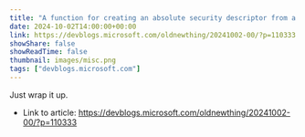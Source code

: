 ```yaml
---
title: "A function for creating an absolute security descriptor from a self-relative one"
date: 2024-10-02T14:00:00+00:00
link: https://devblogs.microsoft.com/oldnewthing/20241002-00/?p=110333
showShare: false
showReadTime: false
thumbnail: images/misc.png
tags: ["devblogs.microsoft.com"]
---
```

Just wrap it up.

- Link to article: https://devblogs.microsoft.com/oldnewthing/20241002-00/?p=110333